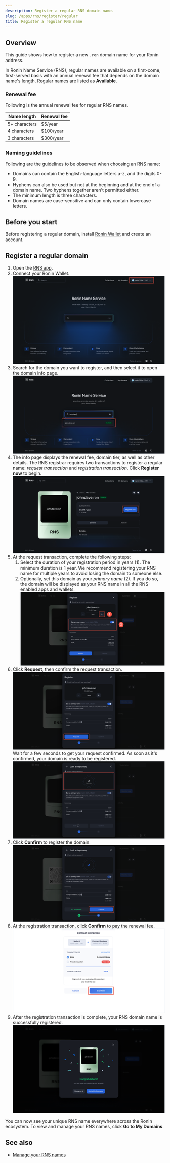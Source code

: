 ```yaml
---
description: Register a regular RNS domain name.
slug: /apps/rns/register/regular
title: Register a regular RNS name
---
```


## Overview

This guide shows how to register a new `.ron` domain name for your Ronin address.

In Ronin Name Service (RNS), regular names are available on a first-come, first-served basis with an annual renewal fee that depends on the domain name's length. Regular names are listed as **Available**.

### Renewal fee

Following is the annual renewal fee for regular RNS names.

| Name length | Renewal fee |
|---|---|
| 5+ characters | $5/year |
| 4 characters | $100/year |
| 3 characters | $300/year |

### Naming guidelines

Following are the guidelines to be observed when choosing an RNS name:

* Domains can contain the English-language letters a-z, and the digits 0-9.
* Hyphens can also be used but not at the beginning and at the end of a domain name. Two hyphens together aren't permitted either.
* The minimum length is three characters.
* Domain names are case-sensitive and can only contain lowercase letters.

## Before you start

Before registering a regular domain, install [Ronin Wallet](https://wallet.roninchain.com) and create an account.

## Register a regular domain

1. Open the [RNS app](https://id.roninchain.com).
1. Connect your Ronin Wallet.
![connect-wallet](../../assets/regular/connect-wallet.png)
1. Search for the domain you want to register, and then select it to open the domain info page.
![search](../../assets/regular/search.png)
1. The info page displays the renewal fee, domain tier, as well as other details. The RNS registrar requires two transactions to register a regular name: *request transaction* and *registration transaction*. Click **Register now** to begin.
![domain-info](../../assets/regular/domain-info.png)
1. At the request transaction, complete the following steps:
   1. Select the duration of your registration period in years (1). The minimum duration is 1 year. We recommend registering your RNS name for multiple years to avoid losing the domain to someone else.
   2. Optionally, set this domain as your *primary name* (2). If you do so, the domain will be displayed as your RNS name in all the RNS-enabled apps and wallets.
      ![register](../../assets/regular/register.png)
2. Click **Request**, then confirm the request transaction.
![request](../../assets/regular/request.png)
   Wait for a few seconds to get your request confirmed. As soon as it's confirmed, your domain is ready to be registered.
![wait](../../assets/regular/wait.png)
1. Click **Confirm** to register the domain.
![confirm](../../assets/regular/confirm.png)
1. At the registration transaction, click **Confirm** to pay the renewal fee.
![transact](../../assets/regular/transact.png)
1. After the registration transaction is complete, your RNS domain name is successfully registered.
![success](../../assets/regular/success.png)

You can now see your unique RNS name everywhere across the Ronin ecosystem. To view and manage your RNS names, click **Go to My Domains**.

## See also

* [Manage your RNS names](../manage.md)
